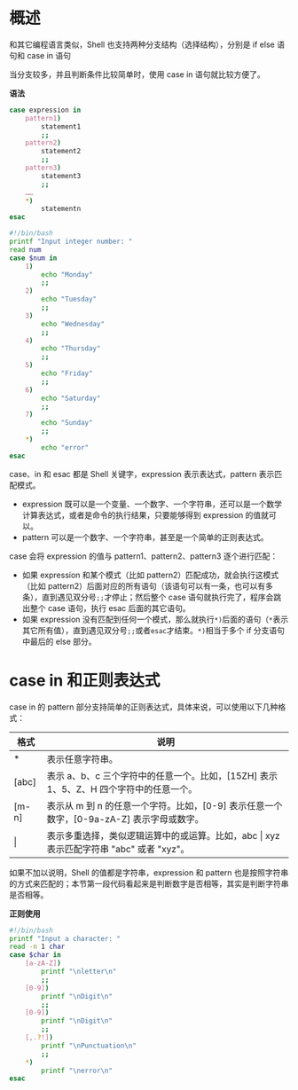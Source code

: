 # 概述

和其它编程语言类似，Shell 也支持两种分支结构（选择结构），分别是 if else 语句和 case in 语句

当分支较多，并且判断条件比较简单时，使用 case in 语句就比较方便了。

**语法**

```sh
case expression in
    pattern1)
        statement1
        ;;
    pattern2)
        statement2
        ;;
    pattern3)
        statement3
        ;;
    ……
    *)
        statementn
esac
```



```sh
#!/bin/bash
printf "Input integer number: "
read num
case $num in
    1)
        echo "Monday"
        ;;
    2)
        echo "Tuesday"
        ;;
    3)
        echo "Wednesday"
        ;;
    4)
        echo "Thursday"
        ;;
    5)
        echo "Friday"
        ;;
    6)
        echo "Saturday"
        ;;
    7)
        echo "Sunday"
        ;;
    *)
        echo "error"
esac
```



case、in 和 esac 都是 Shell 关键字，expression 表示表达式，pattern 表示匹配模式。

- expression 既可以是一个变量、一个数字、一个字符串，还可以是一个数学计算表达式，或者是命令的执行结果，只要能够得到 expression 的值就可以。
- pattern 可以是一个数字、一个字符串，甚至是一个简单的正则表达式。


case 会将 expression 的值与 pattern1、pattern2、pattern3 逐个进行匹配：

- 如果 expression 和某个模式（比如 pattern2）匹配成功，就会执行这模式（比如 pattern2）后面对应的所有语句（该语句可以有一条，也可以有多条），直到遇见双分号`;;`才停止；然后整个 case 语句就执行完了，程序会跳出整个 case 语句，执行 esac 后面的其它语句。
- 如果 expression 没有匹配到任何一个模式，那么就执行`*)`后面的语句（`*`表示其它所有值），直到遇见双分号`;;`或者`esac`才结束。`*)`相当于多个 if 分支语句中最后的 else 部分。



# case in 和正则表达式

case in 的 pattern 部分支持简单的正则表达式，具体来说，可以使用以下几种格式：

| 格式  | 说明                                                         |
| ----- | ------------------------------------------------------------ |
| *     | 表示任意字符串。                                             |
| [abc] | 表示 a、b、c 三个字符中的任意一个。比如，[15ZH] 表示 1、5、Z、H 四个字符中的任意一个。 |
| [m-n] | 表示从 m 到 n 的任意一个字符。比如，[0-9] 表示任意一个数字，[0-9a-zA-Z] 表示字母或数字。 |
| \|    | 表示多重选择，类似逻辑运算中的或运算。比如，abc \| xyz 表示匹配字符串 "abc" 或者 "xyz"。 |



如果不加以说明，Shell 的值都是字符串，expression 和 pattern 也是按照字符串的方式来匹配的；本节第一段代码看起来是判断数字是否相等，其实是判断字符串是否相等。



**正则使用**

```sh
#!/bin/bash
printf "Input a character: "
read -n 1 char
case $char in
    [a-zA-Z])
        printf "\nletter\n"
        ;;
    [0-9])
        printf "\nDigit\n"
        ;;
    [0-9])
        printf "\nDigit\n"
        ;;
    [,.?!])
        printf "\nPunctuation\n"
        ;;
    *)
        printf "\nerror\n"
esac
```





